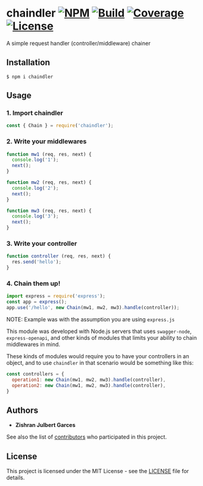 # chaindler [![NPM](https://img.shields.io/npm/v/chaindler)](https://www.npmjs.com/package/chaindler) [![Build](https://github.com/zishone/chaindler/workflows/build/badge.svg)](https://github.com/zishone/chaindler/actions?query=workflow%3Abuild) [![Coverage](https://codecov.io/gh/zishone/chaindler/branch/master/graph/badge.svg)](https://codecov.io/gh/zishone/chaindler) [![License](https://img.shields.io/github/license/zishone/oas-express-starter)](https://github.com/zishone/oas-express-starter/blob/master/LICENSE)
A simple request handler (controller/middleware) chainer

## Installation
```shell
$ npm i chaindler
```
## Usage
### 1. Import chaindler
```javascript
const { Chain } = require('chaindler');
```
### 2. Write your middlewares
```javascript
function mw1 (req, res, next) {
  console.log('1');
  next();
}

function mw2 (req, res, next) {
  console.log('2');
  next();
}

function mw3 (req, res, next) {
  console.log('3');
  next();
}
```
### 3. Write your controller
```javascript
function controller (req, res, next) {
  res.send('hello');
}
```
### 4. Chain them up!
```javascript
import express = require('express');
const app = express();
app.use('/hello', new Chain(mw1, mw2, mw3).handle(controller));
```
NOTE: Example was with the assumption you are using `express.js`

This module was developed with Node.js servers that uses `swagger-node`, `express-openapi`, and other kinds of modules that limits your ability to chain middlewares in mind.

These kinds of modules would require you to have your controllers in an object, and to use `chaindler` in that scenario would be something like this:
```javascript
const controllers = {
  operation1: new Chain(mw1, mw2, mw3).handle(controller),
  operation2: new Chain(mw1, mw2, mw3).handle(controller),
}
```

## Authors
* **Zishran Julbert Garces**

See also the list of [contributors](https://github.com/zishone/chaindler/contributors) who participated in this project.

## License
This project is licensed under the MIT License - see the [LICENSE](https://github.com/zishone/chaindler/blob/master/LICENSE) file for details.
